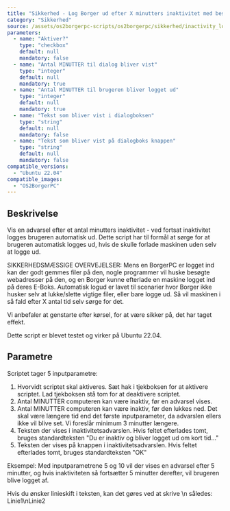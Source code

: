 ```yaml
---
title: "Sikkerhed - Log Borger ud efter X minutters inaktivitet med besked"
category: "Sikkerhed"
source: /assets/os2borgerpc-scripts/os2borgerpc/sikkerhed/inactivity_logout_after_time.sh
parameters:
  - name: "Aktiver?"
    type: "checkbox"
    default: null
    mandatory: false
  - name: "Antal MINUTTER til dialog bliver vist"
    type: "integer"
    default: null
    mandatory: true
  - name: "Antal MINUTTER til brugeren bliver logget ud"
    type: "integer"
    default: null
    mandatory: true
  - name: "Tekst som bliver vist i dialogboksen"
    type: "string"
    default: null
    mandatory: false
  - name: "Tekst som bliver vist på dialogboks knappen"
    type: "string"
    default: null
    mandatory: false
compatible_versions:
  - "Ubuntu 22.04"
compatible_images:
  - "OS2BorgerPC"
---
```


## Beskrivelse
Vis en advarsel efter et antal minutters inaktivitet - ved fortsat inaktivitet logges brugeren automatisk ud.
Dette script har til formål at sørge for at brugeren automatisk logges ud, hvis de skulle forlade maskinen uden selv at logge ud.

SIKKERHEDSMÆSSIGE OVERVEJELSER:
Mens en BorgerPC er logget ind kan der godt gemmes filer på den, nogle programmer vil huske besøgte webadresser på den, og en Borger kunne efterlade en maskine logget ind på deres E-Boks.
Automatisk logud er lavet til scenarier hvor Borger ikke husker selv at lukke/slette vigtige filer, eller bare logge ud. 
Så vil maskinen i så fald efter X antal tid selv sørge for det.

Vi anbefaler at genstarte efter kørsel, for at være sikker på, det har taget effekt.

Dette script er blevet testet og virker på Ubuntu 22.04.

## Parametre
Scriptet tager 5 inputparametre:
1. Hvorvidt scriptet skal aktiveres. Sæt hak i tjekboksen for at aktivere scriptet. Lad tjekboksen stå tom for at deaktivere scriptet.
2. Antal MINUTTER computeren kan være inaktiv, før en advarsel vises.
3. Antal MINUTTER computeren kan være inaktiv, før den lukkes ned. 
    Det skal være længere tid end det første inputparameter, da advarslen ellers ikke vil blive set. Vi foreslår minimum 3 minutter længere.
4. Teksten der vises i inaktivitetsadvarslen. Hvis feltet efterlades tomt, bruges standardteksten "Du er inaktiv og bliver logget ud om kort tid..."
5. Teksten der vises på knappen i inaktivitetsadvarslen. Hvis feltet efterlades tomt, bruges standardteksten "OK"

Eksempel:
Med inputparametrene 5 og 10 vil der vises en advarsel efter 5 minutter, og hvis inaktiviteten så fortsætter 5 minutter derefter, vil brugeren blive logget af.

Hvis du ønsker linieskift i teksten, kan det gøres ved at skrive \n således:
Linie1\nLinie2

